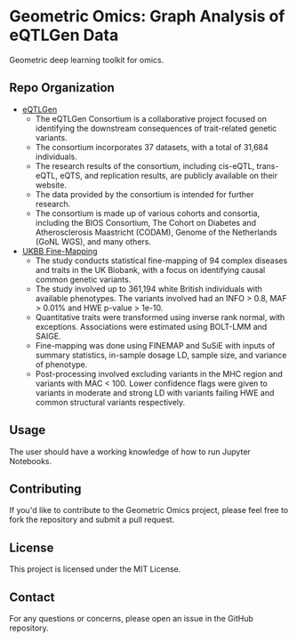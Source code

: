 # Geometric Omics: Graph Analysis of eQTLGen Data

Geometric deep learning toolkit for omics.

## Repo Organization

- [eQTLGen](https://www.eqtlgen.org/phase1.html)
  - The eQTLGen Consortium is a collaborative project focused on identifying the downstream consequences of trait-related genetic variants.
  - The consortium incorporates 37 datasets, with a total of 31,684 individuals.
  - The research results of the consortium, including cis-eQTL, trans-eQTL, eQTS, and replication results, are publicly available on their website.
  - The data provided by the consortium is intended for further research.
  - The consortium is made up of various cohorts and consortia, including the BIOS Consortium, The Cohort on Diabetes and Atherosclerosis Maastricht (CODAM), Genome of the Netherlands (GoNL WGS), and many others.
- [UKBB Fine-Mapping](https://docs.google.com/document/d/14LWxqlSC6hl9FtA984CQjUdFcgQQkXuffYcbXaUoqGM)
  - The study conducts statistical fine-mapping of 94 complex diseases and traits in the UK Biobank, with a focus on identifying causal common genetic variants.
  - The study involved up to 361,194 white British individuals with available phenotypes. The variants involved had an INFO > 0.8, MAF > 0.01% and HWE p-value > 1e-10.
  - Quantitative traits were transformed using inverse rank normal, with exceptions. Associations were estimated using BOLT-LMM and SAIGE.
  - Fine-mapping was done using FINEMAP and SuSiE with inputs of summary statistics, in-sample dosage LD, sample size, and variance of phenotype.
  - Post-processing involved excluding variants in the MHC region and variants with MAC < 100. Lower confidence flags were given to variants in moderate and strong LD with variants failing HWE and common structural variants respectively.

## Usage

The user should have a working knowledge of how to run Jupyter Notebooks.

## Contributing

If you'd like to contribute to the Geometric Omics project, please feel free to fork the repository and submit a pull request.

## License

This project is licensed under the MIT License.

## Contact

For any questions or concerns, please open an issue in the GitHub repository.
